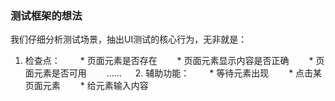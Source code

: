 ### 测试框架的想法

我们仔细分析测试场景，抽出UI测试的核心行为，无非就是：
  1. 检查点：
　　* 页面元素是否存在
　　* 页面元素显示内容是否正确
　　* 页面元素是否可用
　　……
　 2. 辅助功能：
　　* 等待元素出现
　　* 点击某页面元素
　　* 给元素输入内容
 
